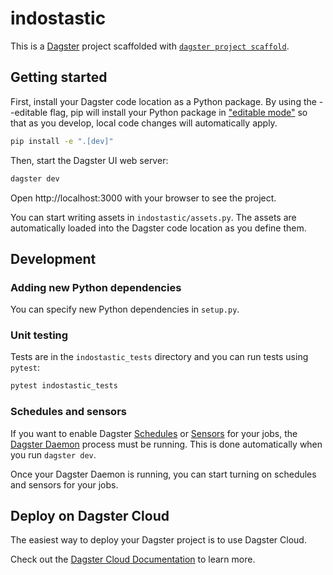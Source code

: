 # indostastic

This is a [Dagster](https://dagster.io/) project scaffolded with [`dagster project scaffold`](https://docs.dagster.io/getting-started/create-new-project).

## Getting started

First, install your Dagster code location as a Python package. By using the --editable flag, pip will install your Python package in ["editable mode"](https://pip.pypa.io/en/latest/topics/local-project-installs/#editable-installs) so that as you develop, local code changes will automatically apply.

```bash
pip install -e ".[dev]"
```

Then, start the Dagster UI web server:

```bash
dagster dev
```

Open http://localhost:3000 with your browser to see the project.

You can start writing assets in `indostastic/assets.py`. The assets are automatically loaded into the Dagster code location as you define them.

## Development

### Adding new Python dependencies

You can specify new Python dependencies in `setup.py`.

### Unit testing

Tests are in the `indostastic_tests` directory and you can run tests using `pytest`:

```bash
pytest indostastic_tests
```

### Schedules and sensors

If you want to enable Dagster [Schedules](https://docs.dagster.io/concepts/partitions-schedules-sensors/schedules) or [Sensors](https://docs.dagster.io/concepts/partitions-schedules-sensors/sensors) for your jobs, the [Dagster Daemon](https://docs.dagster.io/deployment/dagster-daemon) process must be running. This is done automatically when you run `dagster dev`.

Once your Dagster Daemon is running, you can start turning on schedules and sensors for your jobs.

## Deploy on Dagster Cloud

The easiest way to deploy your Dagster project is to use Dagster Cloud.

Check out the [Dagster Cloud Documentation](https://docs.dagster.cloud) to learn more.
